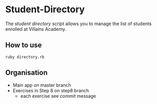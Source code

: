 # Student-Directory #

The *student directory* script allows you to manage the list of students enrolled at Villains Academy.

## How to use ##

```shell
ruby directory.rb
```

## Organisation ##
  * Main app on master branch
  * Exercises in Step 8 on step8 branch
    * each exercise see commit message
